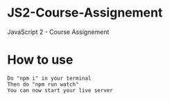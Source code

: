 # JS2-Course-Assignement
 JavaScript 2 - Course Assignement


 # How to use

    Do "npm i" in your terminal
    Then do "npm run watch"
    You can now start your live server
